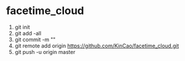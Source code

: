 # facetime_cloud
1. git init
2. git add -all
3. git commit -m ""
4. git remote add origin https://github.com/KinCao/facetime_cloud.git
5. git push -u origin master
